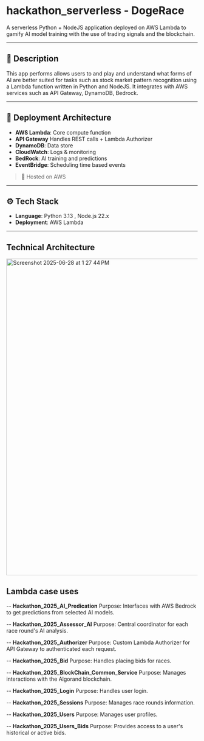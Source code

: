 # hackathon_serverless - DogeRace

A serverless Python + NodeJS application deployed on AWS Lambda to gamify AI model training with the use of trading signals and the blockchain.

---

## 📝 Description

This app performs allows users to and play and understand what forms of AI are better suited for tasks such as stock market pattern recognition using a Lambda function written in Python and NodeJS. It integrates with AWS services such as API Gateway, DynamoDB, Bedrock.

---

## 🚀 Deployment Architecture

- **AWS Lambda**: Core compute function
- **API Gateway** Handles REST calls + Lambda Authorizer 
- **DynamoDB**: Data store
- **CloudWatch**: Logs & monitoring
- **BedRock**: AI training and predictions
- **EventBridge**: Scheduling time based events 

> 📌 Hosted on AWS

---

## ⚙️ Tech Stack

- **Language**: Python 3.13 , Node.js 22.x
- **Deployment**: AWS Lambda

---


## Technical Architecture

<img width="832" alt="Screenshot 2025-06-28 at 1 27 44 PM" src="https://github.com/user-attachments/assets/c4602197-b149-4e90-83b2-bad6cc4391c5" />




## Lambda case uses

-- **Hackathon_2025_AI_Predication** 
Purpose: Interfaces with AWS Bedrock to get predictions from selected AI models.

-- **Hackathon_2025_Assessor_AI** 
Purpose: Central coordinator for each race round's AI analysis.

-- **Hackathon_2025_Authorizer** 
Purpose: Custom Lambda Authorizer for API Gateway to authenticated each request.

-- **Hackathon_2025_Bid** 
Purpose: Handles placing bids for races.

-- **Hackathon_2025_BlockChain_Common_Service** 
Purpose: Manages interactions with the Algorand blockchain.

-- **Hackathon_2025_Login** 
Purpose: Handles user login.

-- **Hackathon_2025_Sessions** 
Purpose: Manages race rounds information.

-- **Hackathon_2025_Users** 
Purpose: Manages user profiles.

-- **Hackathon_2025_Users_Bids** 
Purpose: Provides access to a user's historical or active bids.


